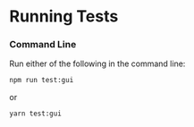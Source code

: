 # Running Tests

### Command Line

Run either of the following in the command line:

```bash
npm run test:gui
```

or

```bash
yarn test:gui
```
